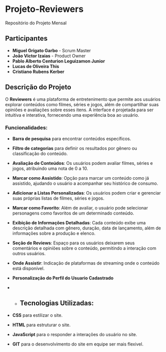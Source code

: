 # Projeto-Reviewers
Repositório do Projeto Mensal

## Participantes
- **Miguel Grigato Garbo** - Scrum Master
- **João Victor Izaias** - Product Owner
- **Pablo Alberto Centurion Leguizamon Junior**
- **Lucas de Oliveira This**
- **Cristiano Rubens Kerber**

## Descrição do Projeto
O **Reviewers** é uma plataforma de entretenimento que permite aos usuários explorar conteúdos como filmes, séries e jogos, além de compartilhar suas opiniões e avaliações sobre esses itens. A interface é projetada para ser intuitiva e interativa, fornecendo uma experiência boa ao usuário.


  ### Funcionalidades:
- **Barra de pesquisa** para encontrar conteúdos específicos.
- **Filtro de categorias** para definir os resultados por gênero ou classificação do conteúdo.
- **Avaliação de Conteúdos**: Os usuários podem avaliar filmes, séries e jogos, atribuindo uma nota de 0 a 10.
- **Marcar como Assistido**: Opção para marcar um conteúdo como já assistido, ajudando o usuário a acompanhar seu histórico de consumo.
- **Adicionar a Listas Personalizadas**: Os usuários podem criar e gerenciar suas próprias listas de filmes, séries e jogos.
- **Marcar como Favorito**: Além de avaliar, o usuário pode selecionar personagens como favoritos de um determinado conteúdo.
- **Exibição de Informações Detalhadas**: Cada conteúdo exibe uma descrição detalhada com gênero, duração, data de lançamento, além de informações sobre a produção e elenco.
- **Seção de Reviews**: Espaço para os usuários deixarem seus comentários e opiniões sobre o conteúdo, permitindo a interação com outros usuários.
- **Onde Assistir**: Indicação de plataformas de streaming onde o conteúdo está disponível.
- **Personalização do Perfil do Usuario Cadastrado**

- - ## Tecnologias Utilizadas:
- **CSS** para estilizar o site.
- **HTML** para estruturar o site.
- **JavaScript** para o responder a interações do usuário no site.
- **GIT** para o desenvolvimento do site em equipe ser mais flexivel.

